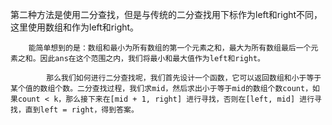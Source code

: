 第二种方法是使用二分查找，但是与传统的二分查找用下标作为left和right不同，这里使用数组和作为left和right。

        能简单想到的是：数组和最小为所有数组的第一个元素之和，最大为所有数组最后一个元素之和。因此ans在这个范围之内，我们将最小和最大值作为left和right。

            那么我们如何进行二分查找呢，我们首先设计一个函数，它可以返回数组和小于等于某个值的数组个数。二分查找过程，我们求mid，然后求出小于等于mid的数组个数count，如果count < k，那么接下来在[mid + 1, right] 进行寻找，否则在[left, mid] 进行寻找，直到left = right，得到答案。